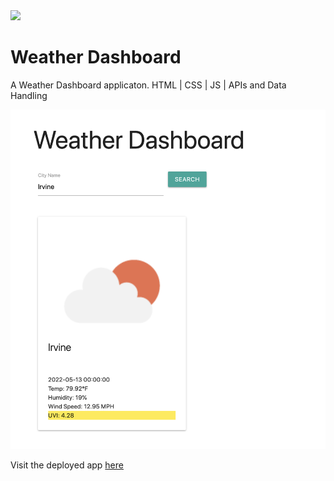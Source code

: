 
<img src='https://img.shields.io/badge/license-MIT-blue.svg'>
 
<h1> Weather Dashboard </h1>

<p> A Weather Dashboard applicaton. HTML | CSS | JS | APIs and Data Handling</p>

![alt text](https://github.com/bsandfer/weather-dashboard/blob/main/assets/WeatherDashboardScreenshot.png?raw=true)

Visit the deployed app <a href="https://bsandfer.github.io/weather-dashboard/" target="_blank" rel="noreferrer">here</a>
